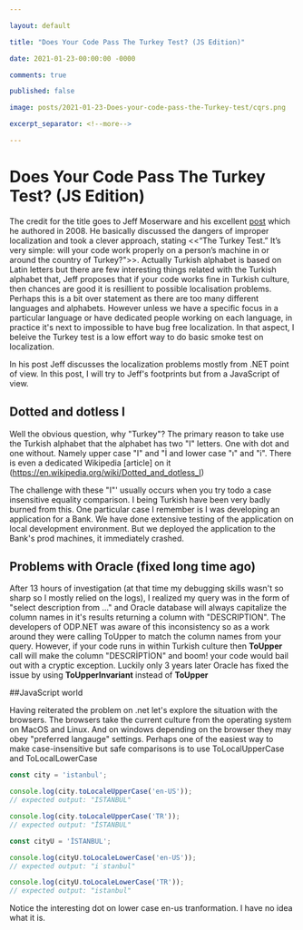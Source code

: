 ```yaml
---

layout: default

title: "Does Your Code Pass The Turkey Test? (JS Edition)"

date: 2021-01-23-00:00:00 -0000

comments: true

published: false

image: posts/2021-01-23-Does-your-code-pass-the-Turkey-test/cqrs.png

excerpt_separator: <!--more-->

---
```


# Does Your Code Pass The Turkey Test? (JS Edition)

The credit for the title goes to Jeff Moserware and his excellent [post](http://www.moserware.com/2008/02/does-your-code-pass-turkey-test.html) which he authored in 2008. He basically discussed the dangers of improper localization and took a clever approach, stating <<“The Turkey Test.” It’s very simple: will your code work properly on a person’s machine in or around the country of Turkey?">>. Actually Turkish alphabet is based on Latin letters but there are few interesting things related with the Turkish alphabet that, 
Jeff proposes that if your code works fine in Turkish culture, then chances are good it is resillient to possible localisation problems. Perhaps this is a bit over statement as there are too many different languages and alphabets. However unless we have a specific focus in a particular language or have dedicated people working on each language, in practice it's next to impossible to have bug free localization. In that aspect, I beleive the Turkey test is a low effort way to do basic
smoke test on localization.

In his post Jeff discusses the localization problems mostly from .NET point of view. In this post, I will try to Jeff's footprints but from a JavaScript of view.

## Dotted and dotless I

Well the obvious question, why "Turkey"? The primary reason to take use the Turkish alphabet that the alphabet has two "I" letters. One with dot and one without.
Namely upper case  "I" and "İ and lower case "ı" and "i". There is even a dedicated Wikipedia [article] on it (https://en.wikipedia.org/wiki/Dotted_and_dotless_I)

The challenge with these "I"' usually occurs when you try todo a case insensitive equality comparison. I being Turkish have been very badly burned from this.
One particular case I remember is I was developing an application for a Bank. We have done extensive testing of the application on local development environment.
But we deployed the application to the Bank's prod machines, it immediately crashed.

## Problems with Oracle (fixed long time ago)
After 13 hours of investigation (at that time my debugging skills wasn't so sharp so I mostly relied on the logs), I realized my query was in the form of
"select description from ..." and Oracle database will always capitalize the column names in it's results returning a column with "DESCRIPTION". 
The developers of ODP.NET was aware of this inconsistency so as a work around they were calling ToUpper to match the column names from your query. However,
if your code runs in within Turkish culture then **ToUpper** call will make the column "DESCRİPTİON" and boom! your code would bail out with a cryptic exception.
Luckily only 3 years later Oracle has fixed the issue by using **ToUpperInvariant** instead of **ToUpper**


##JavaScript world

Having reiterated the problem on .net let's explore the situation with the browsers. The browsers take the current culture from the operating system on MacOS
and Linux. And on windows depending on the browser they may obey "preferred langauge" settings. Perhaps one of the easiest way to make case-insensitive but 
safe comparisons is to use ToLocalUpperCase and ToLocalLowerCase


```JavaScript
const city = 'istanbul';

console.log(city.toLocaleUpperCase('en-US'));
// expected output: "ISTANBUL"

console.log(city.toLocaleUpperCase('TR'));
// expected output: "İSTANBUL"

const cityU = 'İSTANBUL';

console.log(cityU.toLocaleLowerCase('en-US'));
// expected output: "i̇stanbul"

console.log(cityU.toLocaleLowerCase('TR'));
// expected output: "istanbul"
```
Notice the interesting dot on lower case en-us tranformation. I have no idea what it is.



